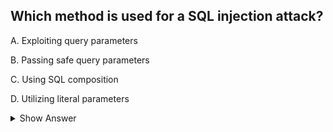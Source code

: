 ## Which method is used for a SQL injection attack? 
 
A. Exploiting query parameters

B. Passing safe query parameters 

C. Using SQL composition 

D. Utilizing literal parameters 

<details>
<summary>Show Answer</summary>

---

A SQL injection attack occurs when an attacker maliciously injects SQL (Structured Query Language) code into a vulnerable SQL query, manipulating the query's behavior and potentially gaining unauthorized access to the database or altering its contents. Exploiting query parameters is a common method used in SQL injection attacks.

When the input from query parameters is not properly sanitized or validated, attackers can inject SQL commands as input, causing unexpected and often dangerous actions to occur in the database. This can lead to data leakage, unauthorized access, data modification, and other security vulnerabilities.

It's crucial to properly validate and sanitize user input when constructing SQL queries to prevent SQL injection attacks. Parameterized queries or prepared statements are common techniques used to mitigate SQL injection risks by separating user input from the query structure, making it much more difficult for attackers to inject malicious SQL code.

The other options (B, C, and D) do not specifically describe the method used in a SQL injection attack:

B. Passing safe query parameters is a good practice to prevent SQL injection by properly handling and sanitizing user input, but it's not the method used for an actual SQL injection attack.

C. Using SQL composition, while it may sound related, is not a specific method used to describe an SQL injection attack. It's important to avoid dynamically composing SQL queries with untrusted user input.

D. Utilizing literal parameters doesn't directly relate to SQL injection attacks. In SQL, literal parameters are used to represent constant values directly in a query. The issue in SQL injection is not with literal parameters but with improperly handled dynamic input that can be manipulated by attackers.

**A. Exploiting query parameters (CORRECT)**
</details>
